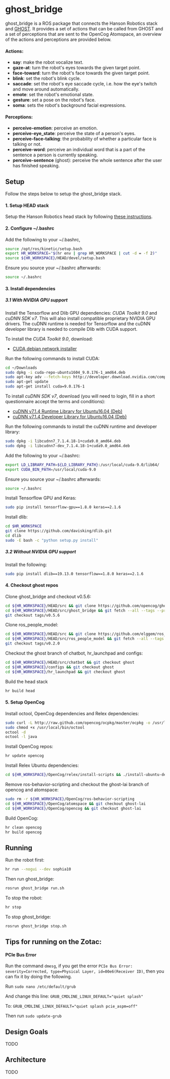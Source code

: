 ghost_bridge
============
ghost_bridge is a ROS package that connects the Hanson Robotics stack and [GHOST](https://github.com/opencog/opencog/tree/master/opencog/ghost).
It provides a set of actions that can be called from GHOST and a set of perceptions that are sent to the OpenCog
Atomspace, an overview of the actions and perceptions are provided below.

#### Actions:
* **say**: make the robot vocalize text.
* **gaze-at**: turn the robot's eyes towards the given target point.
* **face-toward**: turn the robot's face towards the given target point.
* **blink**: set the robot's blink cycle.
* **saccade**: set the robot's eye saccade cycle, i.e. how the eye's twitch and move around automatically.
* **emote**: set the robot's emotional state.
* **gesture**: set a pose on the robot's face.
* **soma**: sets the robot's background facial expressions.

#### Perceptions:
* **perceive-emotion**: perceive an emotion.
* **perceive-eye_state**: perceive the state of a person's eyes.
* **perceive-face-talking**: the probability of whether a particular face is talking or not.
* **perceive-word**: perceive an individual word that is a part of the sentence a person is currently speaking.
* **perceive-sentence** (ghost): perceive the whole sentence after the user has finished speaking.

Setup
-------
Follow the steps below to setup the ghost_bridge stack.

#### 1. Setup HEAD stack
Setup the Hanson Robotics head stack by following [these instructions](https://github.com/hansonrobotics/hrtool).

#### 2. Configure ~/.bashrc
Add the following to your ~/.bashrc, 
```bash
source /opt/ros/kinetic/setup.bash
export HR_WORKSPACE="$(hr env | grep HR_WORKSPACE | cut -d = -f 2)"
source ${HR_WORKSPACE}/HEAD/devel/setup.bash
```

Ensure you source your ~/.bashrc afterwards:
```bash
source ~/.bashrc
```

#### 3. Install dependencies
##### 3.1 With NVIDIA GPU support
Install the Tensorflow and Dlib GPU dependencies: *CUDA Toolkit 9.0* and *cuDNN SDK v7*. This will also install compatible proprietary NVIDIA GPU drivers. The cuDNN runtime is needed for Tensorflow and the cuDNN developer library is needed to compile Dlib with CUDA support.

To install the *CUDA Toolkit 9.0*, download:
* [CUDA debian network installer](https://developer.nvidia.com/cuda-90-download-archive?target_os=Linux&target_arch=x86_64&target_distro=Ubuntu&target_version=1604&target_type=debnetwork)

Run the following commands to install CUDA:
```bash
cd ~/Downloads
sudo dpkg -i cuda-repo-ubuntu1604_9.0.176-1_amd64.deb
sudo apt-key adv --fetch-keys http://developer.download.nvidia.com/compute/cuda/repos/ubuntu1604/x86_64/7fa2af80.pub
sudo apt-get update
sudo apt-get install cuda=9.0.176-1
```

To install *cuDNN SDK v7*, download (you will need to login, fill in a short questionnaire accept the terms and conditions):
* [cuDNN v7.1.4 Runtime Library for Ubuntu16.04 (Deb)](https://developer.nvidia.com/compute/machine-learning/cudnn/secure/v7.1.4/prod/9.0_20180516/Ubuntu16_04-x64/libcudnn7_7.1.4.18-1_cuda9.0_amd64)
* [cuDNN v7.1.4 Developer Library for Ubuntu16.04 (Deb)](https://developer.nvidia.com/compute/machine-learning/cudnn/secure/v7.1.4/prod/9.0_20180516/Ubuntu16_04-x64/libcudnn7-dev_7.1.4.18-1_cuda9.0_amd64)

Run the following commands to install the cuDNN runtime and developer library:
```bash
sudo dpkg -i libcudnn7_7.1.4.18-1+cuda9.0_amd64.deb
sudo dpkg -i libcudnn7-dev_7.1.4.18-1+cuda9.0_amd64.deb
```

Add the following to your ~/.bashrc:
```bash
export LD_LIBRARY_PATH=${LD_LIBRARY_PATH}:/usr/local/cuda-9.0/lib64/
export CUDA_BIN_PATH=/usr/local/cuda-9.0
```

Ensure you source your ~/.bashrc afterwards:
```bash
source ~/.bashrc
```

Install Tensorflow GPU and Keras:
```bash
sudo pip install tensorflow-gpu==1.8.0 keras==2.1.6
```

Install dlib:
```bash
cd $HR_WORKSPACE
git clone https://github.com/davisking/dlib.git
cd dlib
sudo -E bash -c "python setup.py install"
```

##### 3.2 Without NVIDIA GPU support
Install the following:
```bash
sudo pip install dlib==19.13.0 tensorflow==1.8.0 keras==2.1.6
```

#### 4. Checkout ghost repos
Clone ghost_bridge and checkout v0.5.6:
```bash
cd ${HR_WORKSPACE}/HEAD/src && git clone https://github.com/opencog/ghost_bridge.git
cd ${HR_WORKSPACE}/HEAD/src/ghost_bridge && git fetch --all --tags --prune
git checkout tags/v0.5.6
```

Clone ros_people_model:
```bash
cd ${HR_WORKSPACE}/HEAD/src && git clone https://github.com/elggem/ros_people_model.git
cd ${HR_WORKSPACE}/HEAD/src/ros_people_model && git fetch --all --tags --prune
git checkout tags/v0.2.0
```

Checkout the ghost branch of chatbot, hr_launchpad and configs:
```bash
cd ${HR_WORKSPACE}/HEAD/src/chatbot && git checkout ghost
cd ${HR_WORKSPACE}/configs && git checkout ghost
cd ${HR_WORKSPACE}/hr_launchpad && git checkout ghost
```

Build the head stack
```bash
hr build head
```

#### 5. Setup OpenCog
Install octool, OpenCog dependencies and Relex dependencies:
```bash
sudo curl -L http://raw.github.com/opencog/ocpkg/master/ocpkg -o /usr/local/bin/octool
sudo chmod +x /usr/local/bin/octool
octool -d
octool -l java
```

Install OpenCog repos:
```bash
hr update opencog
```

Install Relex Ubuntu dependencies:
```bash
cd ${HR_WORKSPACE}/OpenCog/relex/install-scripts && ./install-ubuntu-dependencies.sh
```

Remove ros-behavior-scripting and checkout the ghost-lai branch of opencog and atomspace:
```bash
sudo rm -r ${HR_WORKSPACE}/OpenCog/ros-behavior-scripting
cd ${HR_WORKSPACE}/OpenCog/atomspace && git checkout ghost-lai
cd ${HR_WORKSPACE}/OpenCog/opencog && git checkout ghost-lai
```

Build OpenCog:
```bash
hr clean opencog
hr build opencog
```

Running
-------
Run the robot first:
```bash
hr run --nogui --dev sophia10
```

Then run ghost_bridge:
```bash
rosrun ghost_bridge run.sh
```

To stop the robot:
```bash
hr stop
```

To stop ghost_bridge:
```bash
rosrun ghost_bridge stop.sh
```

Tips for running on the Zotac:
------------------------------
#### PCIe Bus Error
Run the command `dmesg`, if you get the error `PCIe Bus Error: severity=Corrected, type=Physical Layer, id=00e6(Receiver ID)`, then you can fix it by doing the following.

Run `sudo nano /etc/default/grub`

And change this line: `GRUB_CMDLINE_LINUX_DEFAULT="quiet splash"`

To: `GRUB_CMDLINE_LINUX_DEFAULT="quiet splash pcie_aspm=off"`

Then run `sudo update-grub`

Design Goals
------------
TODO

Architecture
-------------------------------
TODO
